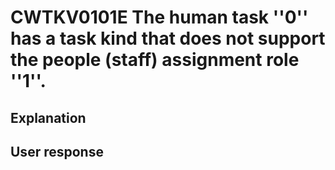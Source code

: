 # CWTKV0101E The human task ''0'' has a task kind that does not support the people (staff) assignment role ''1''.

## Explanation

## User response